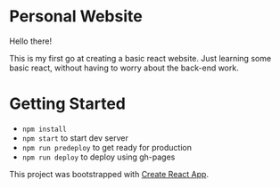 # Personal Website

Hello there!

This is my first go at creating a basic react website.  Just learning some basic react, without having to worry about the back-end work.

# Getting Started
* `npm install`
* `npm start` to start dev server
* `npm run predeploy` to get ready for production
* `npm run deploy` to deploy using gh-pages

This project was bootstrapped with [Create React App](https://github.com/facebookincubator/create-react-app).